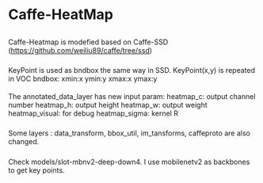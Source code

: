 # Caffe-HeatMap 

##
Caffe-Heatmap is modefied based on Caffe-SSD (https://github.com/weiliu89/caffe/tree/ssd)

### 
KeyPoint is used as bndbox the same way in SSD.
KeyPoint(x,y) is repeated in VOC bndbox:
xmin:x
ymin:y
xmax:x
ymax:y

####
The annotated_data_layer has new input param:
heatmap_c: output channel number
heatmap_h: output height
heatmap_w: output weight
heatmap_visual: for debug
heatmap_sigma: kernel R

#####
Some layers : data_transform, bbox_util, im_tansforms, caffeproto are also changed.

#####
Check models/slot-mbnv2-deep-down4.
I use mobilenetv2 as backbones to get key points.